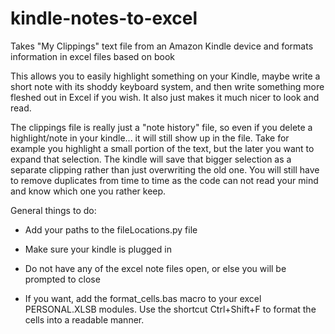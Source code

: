 # kindle-notes-to-excel
Takes "My Clippings" text file from an Amazon Kindle device and formats information in excel files based on book

This allows you to easily highlight something on your Kindle, maybe write a short note with its shoddy keyboard system, and then write something more fleshed out in Excel if you wish. It also just makes it much nicer to look and read.

The clippings file is really just a "note history" file, so even if you delete a highlight/note in your kindle... it will still show up in the file. Take for example you highlight a small portion of the text, but the later you want to expand that selection. The kindle will save that bigger selection as a separate clipping rather than just overwriting the old one. You will still have to remove duplicates from time to time as the code can not read your mind and know which one you rather keep.

General things to do:
- Add your paths to the fileLocations.py file

- Make sure your kindle is plugged in

- Do not have any of the excel note files open, or else you will be prompted to close

- If you want, add the format_cells.bas macro to your excel PERSONAL.XLSB modules. Use the shortcut Ctrl+Shift+F to format the cells into a readable manner.

